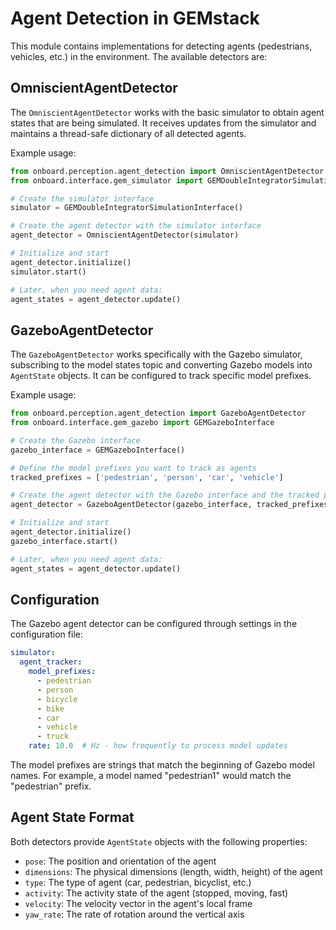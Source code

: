 # Agent Detection in GEMstack

This module contains implementations for detecting agents (pedestrians, vehicles, etc.) in the environment. The available detectors are:

## OmniscientAgentDetector

The `OmniscientAgentDetector` works with the basic simulator to obtain agent states that are being simulated. It receives updates from the simulator and maintains a thread-safe dictionary of all detected agents.

Example usage:

```python
from onboard.perception.agent_detection import OmniscientAgentDetector
from onboard.interface.gem_simulator import GEMDoubleIntegratorSimulationInterface

# Create the simulator interface
simulator = GEMDoubleIntegratorSimulationInterface()

# Create the agent detector with the simulator interface
agent_detector = OmniscientAgentDetector(simulator)

# Initialize and start
agent_detector.initialize()
simulator.start()

# Later, when you need agent data:
agent_states = agent_detector.update()
```

## GazeboAgentDetector

The `GazeboAgentDetector` works specifically with the Gazebo simulator, subscribing to the model states topic and converting Gazebo models into `AgentState` objects. It can be configured to track specific model prefixes.

Example usage:

```python
from onboard.perception.agent_detection import GazeboAgentDetector
from onboard.interface.gem_gazebo import GEMGazeboInterface

# Create the Gazebo interface
gazebo_interface = GEMGazeboInterface()

# Define the model prefixes you want to track as agents
tracked_prefixes = ['pedestrian', 'person', 'car', 'vehicle']

# Create the agent detector with the Gazebo interface and the tracked prefixes
agent_detector = GazeboAgentDetector(gazebo_interface, tracked_prefixes)

# Initialize and start
agent_detector.initialize()
gazebo_interface.start()

# Later, when you need agent data:
agent_states = agent_detector.update()
```

## Configuration

The Gazebo agent detector can be configured through settings in the configuration file:

```yaml
simulator:
  agent_tracker:
    model_prefixes: 
      - pedestrian
      - person
      - bicycle
      - bike
      - car
      - vehicle
      - truck
    rate: 10.0  # Hz - how frequently to process model updates
```

The model prefixes are strings that match the beginning of Gazebo model names. For example, a model named "pedestrian1" would match the "pedestrian" prefix.

## Agent State Format

Both detectors provide `AgentState` objects with the following properties:

- `pose`: The position and orientation of the agent
- `dimensions`: The physical dimensions (length, width, height) of the agent
- `type`: The type of agent (car, pedestrian, bicyclist, etc.)
- `activity`: The activity state of the agent (stopped, moving, fast)
- `velocity`: The velocity vector in the agent's local frame
- `yaw_rate`: The rate of rotation around the vertical axis 